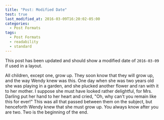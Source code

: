 ```yaml
---
title: "Post: Modified Date"
test: true
last_modified_at: 2016-03-09T16:20:02-05:00
categories:
  - Post Formats
tags:
  - Post Formats
  - readability
  - standard
---
```


This post has been updated and should show a modified date of `2016-03-09` if
used in a layout.

All children, except one, grow up. They soon know that they will grow up, and
the way Wendy knew was this. One day when she was two years old she was
playing in a garden, and she plucked another flower and ran with it to her
mother. I suppose she must have looked rather delightful, for Mrs. Darling put
her hand to her heart and cried, "Oh, why can't you remain like this for
ever!" This was all that passed between them on the subject, but henceforth
Wendy knew that she must grow up. You always know after you are two. Two is
the beginning of the end.
